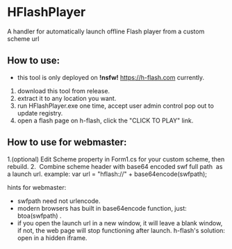 # HFlashPlayer

A handler for automatically launch offline Flash player from a custom scheme url


## How to use:

* this tool is only deployed on __!nsfw!__ https://h-flash.com currently.

1. download this tool from release.
2. extract it to any location you want.
3. run HFlashPlayer.exe one time, accept user admin control pop out to update registry.
4. open a flash page on h-flash, click the "CLICK TO PLAY" link.


## How to use for webmaster:

1.(optional) Edit Scheme property in Form1.cs for your custom scheme, then rebuild.
2.  Combine scheme header with base64 encoded swf full path  as a launch url.
example: var url = "hflash://" + base64encode(swfpath);

hints for webmaster:
* swfpath need not urlencode.
* modern browsers has built in base64encode function, just: btoa(swfpath) .
* if you open the launch url in a new window, it will leave a blank window, if not, the web page will stop functioning after launch. h-flash's solution: open in a hidden iframe.
